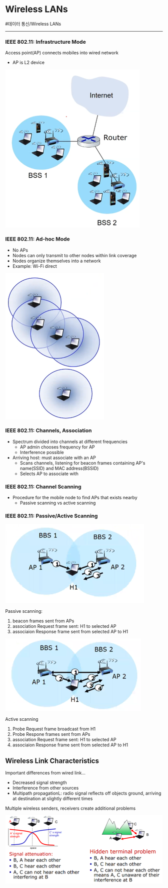 # Wireless LANs
#데이터 통신/Wireless LANs

---
### IEEE 802.11: Infrastructure Mode
Access point(AP) connects mobiles into wired network
- AP is L2 device

![](./img/WL_1.PNG)

### IEEE 802.11: Ad-hoc Mode
- No APs
- Nodes can only transmit to other nodes within link coverage
- Nodes organize themselves into a network
- Example: Wi-Fi direct

![](./img/WL_2.PNG)

### IEEE 802.11: Channels, Association
- Spectrum divided into channels at different frequencies
    - AP admin chooses frequency for AP
    - Interference possible
- Arriving host: must associate with an AP
    - Scans channels, listening for beacon frames containing AP's name(SSID) and MAC address(BSSID)
    - Selects AP to associate with

### IEEE 802.11: Channel Scanning
- Procedure for the mobile node to find APs that exists nearby
    - Passive scanning vs active scanning

### IEEE 802.11: Passive/Active Scanning

![](./img/WL_3.PNG)

Passive scanning:
1) beacon frames sent from APs
2) association Request frame sent: H1 to selected AP
3) associaion Response frame sent from selected AP to H1

![](./img/WL_4.PNG)

Active scanning
1) Probe Request frame broadcast from H1
2) Probe Respone frames sent from APs
3) association Request frame sent: H1 to selected AP
4) associaion Response frame sent from selected AP to H1

## Wireless Link Characteristics
Important differences from wired link...
- Decreased signal strength
- Interference from other sources
- Multipath propagationL: radio signal reflects off objects ground, arriving at destination at slightly different times

Multiple wireless senders, receivers create additional problems

![](./img/WL_5.PNG)